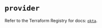# `provider`

Refer to the Terraform Registry for docs: [`okta`](https://registry.terraform.io/providers/okta/okta/4.13.1/docs).
